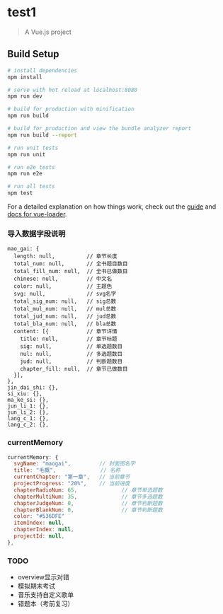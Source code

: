 # test1

> A Vue.js project

## Build Setup

``` bash
# install dependencies
npm install

# serve with hot reload at localhost:8080
npm run dev

# build for production with minification
npm run build

# build for production and view the bundle analyzer report
npm run build --report

# run unit tests
npm run unit

# run e2e tests
npm run e2e

# run all tests
npm test
```

For a detailed explanation on how things work, check out the [guide](http://vuejs-templates.github.io/webpack/) and [docs for vue-loader](http://vuejs.github.io/vue-loader).

### 导入数据字段说明
```$js
mao_gai: {
  length: null,          // 章节长度
  total_num: null,       // 全书题目数目
  total_fill_num: null,  // 全书已做数目
  chinese: null,         // 中文名
  color: null,           // 主题色
  svg: null,             // svg名字
  total_sig_num: null,   // sig总数
  total_mul_num: null,   // mul总数
  total_jud_num: null,   // jud总数
  total_bla_num: null,   // bla总数
  content: [{            // 章节详情
    title: null,         // 章节标题
    sig: null,           // 单选题数目
    nul: null,           // 多选题数目
    jud: null,           // 判断题数目
    chapter_fill: null,  // 章节已做数目
  }],
},
jin_dai_shi: {},
si_xiu: {},
ma_ke_si: {},
jun_li_1: {},
jun_li_2: {},
lang_c_1: {},
lang_c_2: {},
```

### currentMemory
``` js
currentMemory: {
  svgName: "maogai",         // 封面图名字
  title: "毛概",              // 名称
  currentChapter: "第一章",   // 当前章节
  projectProgress: "20%",    // 当前进度
  chapterRadioNum: 65,              // 章节单选题数
  chapterMultiNum: 35,              // 章节多选题数
  chapterJudgeNum: 0,               // 章节判断题数
  chapterBlankNum: 0,               // 章节判断题数
  color: "#536DFE"
  itemIndex: null,
  chapterIndex: null,
  projectId: null,
},
```


### TODO
- overview显示对错
- 模拟期末考试
- 音乐支持自定义歌单
- 错题本（考前复习）
